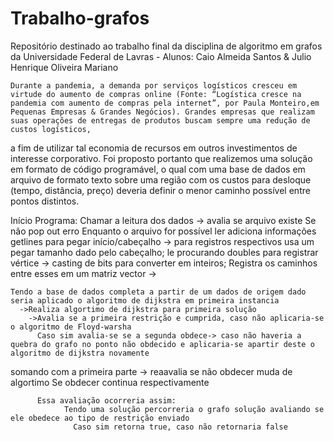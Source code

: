 # Trabalho-grafos
Repositório destinado ao trabalho final da disciplina de algoritmo em grafos da Universidade Federal de Lavras - Alunos: Caio Almeida Santos &amp; Julio Henrique Oliveira Mariano

    Durante a pandemia, a demanda por serviços logísticos cresceu em virtude do aumento de compras online (Fonte: “Logística cresce na pandemia com aumento de compras pela internet”, por Paula Monteiro,em Pequenas Empresas & Grandes Negócios). Grandes empresas que realizam suas operações de entregas de produtos buscam sempre uma redução de custos logísticos, 
a fim de utilizar tal economia de recursos em outros investimentos de interesse corporativo.
    Foi proposto portanto que realizemos uma solução em formato de código programável, o qual com uma base de dados em arquivo de formato texto sobre uma região com os custos para desloque
(tempo, distância, preço) deveria definir o menor caminho possível entre pontos distintos.

Início Programa:
Chamar a leitura dos dados -> avalia se arquivo existe
	Se não pop out erro
		Enquanto o arquivo for possível ler adiciona informações
			getlines para pegar início/cabeçalho -> para registros respectivos usa um pegar tamanho dado pelo cabeçalho;
			le procurando doubles para registrar vértice -> casting de bits para converter em inteiros;
			Registra os caminhos entre esses em um matriz vector ->
	

	Tendo a base de dados completa a partir de um dados de origem dado seria aplicado o algoritmo de dijkstra em primeira instancia
      ->Realiza algortimo de dijkstra para primeira solução
        ->Avalia se a primeira restrição e cumprida, caso não aplicaria-se o algoritmo de Floyd-warsha
          Caso sim avalia-se se a segunda obdece-> caso não haveria a quebra do grafo no ponto não obdecido e aplicaria-se apartir deste o algoritmo de dijkstra novamente
  somando com a primeira parte -> reaavalia se não obdecer muda de algortimo
          Se obdecer continua respectivamente
          
          Essa avaliação ocorreria assim:
                Tendo uma solução percorreria o grafo solução avaliando se ele obedece ao tipo de restrição enviado
                  Caso sim retorna true, caso não retornaria false
                    
          
       
    
  
